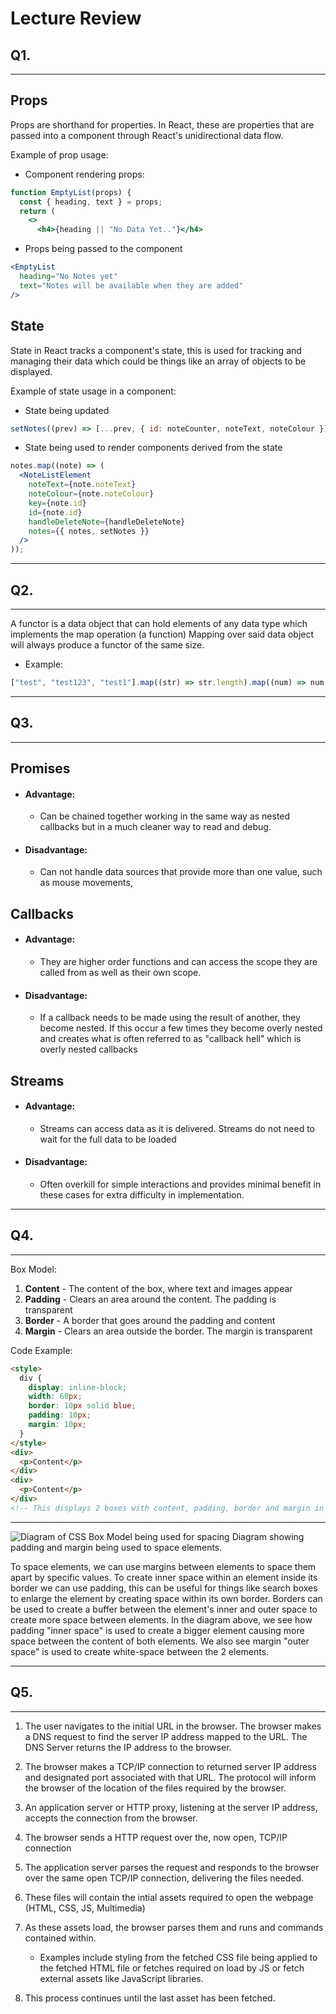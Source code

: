 # Lecture Review

## Q1.

---

## Props

Props are shorthand for properties. In React, these are properties that are passed into a component through React's unidirectional data flow.

Example of prop usage:

- Component rendering props:

```jsx
function EmptyList(props) {
  const { heading, text } = props;
  return (
    <>
      <h4>{heading || "No Data Yet.."}</h4>
```

- Props being passed to the component

```jsx
<EmptyList
  heading="No Notes yet"
  text="Notes will be available when they are added"
/>
```

## State

State in React tracks a component's state, this is used for tracking and managing their data which could be things like an array of objects to be displayed.

Example of state usage in a component:

- State being updated

```jsx
setNotes((prev) => [...prev, { id: noteCounter, noteText, noteColour }]);
```

- State being used to render components derived from the state

```jsx
notes.map((note) => (
  <NoteListElement
    noteText={note.noteText}
    noteColour={note.noteColour}
    key={note.id}
    id={note.id}
    handleDeleteNote={handleDeleteNote}
    notes={{ notes, setNotes }}
  />
));
```

---

## Q2.

---

A functor is a data object that can hold elements of any data type which implements the map operation (a function)
Mapping over said data object will always produce a functor of the same size.

- Example:

```javascript
["test", "test123", "test1"].map((str) => str.length).map((num) => num / 10); // -> [0.4, 0.7, 0.5]
```

---

## Q3.

---

## Promises

- #### Advantage:

  - Can be chained together working in the same way as nested callbacks but in a much cleaner way to read and debug.

- #### Disadvantage:

  - Can not handle data sources that provide more than one value, such as mouse movements,

## Callbacks

- #### Advantage:

  - They are higher order functions and can access the scope they are called from as well as their own scope.

- #### Disadvantage:

  - If a callback needs to be made using the result of another, they become nested. If this occur a few times they become overly nested and creates what is often referred to as "callback hell" which is overly nested callbacks

## Streams

- #### Advantage:

  - Streams can access data as it is delivered. Streams do not need to wait for the full data to be loaded

- #### Disadvantage:

  - Often overkill for simple interactions and provides minimal benefit in these cases for extra difficulty in implementation.

---

## Q4.

---

Box Model:

1. **Content** - The content of the box, where text and images appear
2. **Padding** - Clears an area around the content. The padding is transparent
3. **Border** - A border that goes around the padding and content
4. **Margin** - Clears an area outside the border. The margin is transparent

Code Example:

```html
<style>
  div {
    display: inline-block;
    width: 60px;
    border: 10px solid blue;
    padding: 10px;
    margin: 10px;
  }
</style>
<div>
  <p>Content</p>
</div>
<div>
  <p>Content</p>
</div>
<!-- This displays 2 boxes with content, padding, border and margin in a box showing the space between them -->
```

---

![Diagram of CSS Box Model being used for spacing](https://ishadeed.com/assets/spacing-css/spacing-1.png)
Diagram showing padding and margin being used to space elements.

To space elements, we can use margins between elements to space them apart by specific values. To create inner space within an element inside its border we can use padding,
this can be useful for things like search boxes to enlarge the element by creating space within its own border.
Borders can be used to create a buffer between the element's inner and outer space to create more space between elements.
In the diagram above, we see how padding "inner space" is used to create a bigger element causing more space between the content of both elements. We also see margin "outer space" is used to create white-space between the 2 elements.

---

## Q5.

---

1. The user navigates to the initial URL in the browser. The browser makes a DNS request to find the server IP address mapped to the URL. The DNS Server returns the IP address to the browser.
2. The browser makes a TCP/IP connection to returned server IP address and
   designated port associated with that URL. The protocol will inform the browser of the location of the files required by the browser.
3. An application server or HTTP proxy, listening at the server IP address, accepts
   the connection from the browser.
4. The browser sends a HTTP request over the, now open, TCP/IP connection
5. The application server parses the request and responds to the browser
   over the same open TCP/IP connection, delivering the files needed.
6. These files will contain the intial assets required to open the webpage (HTML, CSS, JS, Multimedia)

7. As these assets load, the browser parses them and runs and commands contained within.

   - Examples include styling from the fetched CSS file being applied to the fetched HTML file or fetches required on load by JS or fetch external assets like JavaScript libraries.

8. This process continues until the last asset has been fetched.
